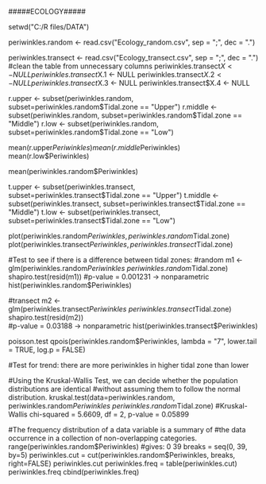 #####ECOLOGY#####

setwd("C:/R files/DATA")

periwinkles.random <- read.csv("Ecology_random.csv", sep = ";", dec = ".")

periwinkles.transect <- read.csv("Ecology_transect.csv", sep = ";", dec = ".")
#clean the table from unnecessary columns 
periwinkles.transect$X <- NULL
periwinkles.transect$X.1 <- NULL
periwinkles.transect$X.2 <- NULL
periwinkles.transect$X.3 <- NULL
periwinkles.transect$X.4 <- NULL

r.upper <- subset(periwinkles.random, subset=periwinkles.random$Tidal.zone == "Upper")
r.middle <- subset(periwinkles.random, subset=periwinkles.random$Tidal.zone == "Middle")
r.low <- subset(periwinkles.random, subset=periwinkles.random$Tidal.zone == "Low")

mean(r.upper$Periwinkles)
mean(r.middle$Periwinkles)
mean(r.low$Periwinkles)

mean(periwinkles.random$Periwinkles)

t.upper <- subset(periwinkles.transect, subset=periwinkles.transect$Tidal.zone == "Upper")
t.middle <- subset(periwinkles.transect, subset=periwinkles.transect$Tidal.zone == "Middle")
t.low <- subset(periwinkles.transect, subset=periwinkles.transect$Tidal.zone == "Low")

plot(periwinkles.random$Periwinkles, periwinkles.random$Tidal.zone)
plot(periwinkles.transect$Periwinkles, periwinkles.transect$Tidal.zone)



#Test to see if there is a difference between tidal zones: 
#random
m1 <- glm(periwinkles.random$Periwinkles ~ periwinkles.random$Tidal.zone)
shapiro.test(resid(m1)) 
#p-value = 0.001231 -> nonparametric
hist(periwinkles.random$Periwinkles)

#transect 
m2 <- glm(periwinkles.transect$Periwinkles ~ periwinkles.transect$Tidal.zone)
shapiro.test(resid(m2))  
#p-value = 0.03188 -> nonparametric
hist(periwinkles.transect$Periwinkles) 


poisson.test
qpois(periwinkles.random$Periwinkles, lambda = "7", lower.tail = TRUE, log.p = FALSE)


#Test for trend: there are more periwinkles in higher tidal zone than lower

#Using the Kruskal-Wallis Test, we can decide whether the population distributions are identical 
#without assuming them to follow the normal distribution.
kruskal.test(data=periwinkles.random, periwinkles.random$Periwinkles ~ periwinkles.random$Tidal.zone)
#Kruskal-Wallis chi-squared = 5.6609, df = 2, p-value = 0.05899



#The frequency distribution of a data variable is a summary of 
#the data occurrence in a collection of non-overlapping categories.
range(periwinkles.random$Periwinkles) #gives: 0 39
breaks = seq(0, 39, by=5)
periwinkles.cut = cut(periwinkles.random$Periwinkles, breaks, right=FALSE)
periwinkles.cut
periwinkles.freq = table(periwinkles.cut)
periwinkles.freq
cbind(periwinkles.freq)

